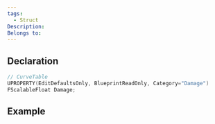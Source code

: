 ```yaml
---
tags:
  - Struct
Description: 
Belongs to:
---
```


## Declaration

```cpp
// CurveTable 
UPROPERTY(EditDefaultsOnly, BlueprintReadOnly, Category="Damage")
FScalableFloat Damage;
```

## Example

```cpp
```
